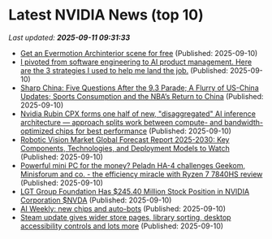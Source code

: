 # Latest NVIDIA News (top 10)
_Last updated: **2025-09-11 09:31:33**_

- [Get an Evermotion Archinterior scene for free](https://www.cgchannel.com/2025/09/get-an-evermotion-archinterior-scene-for-free/) (Published: 2025-09-10)
- [I pivoted from software engineering to AI product management. Here are the 3 strategies I used to help me land the job.](https://www.businessinsider.com/how-pivoted-software-engineering-ai-product-management-2025-9) (Published: 2025-09-10)
- [Sharp China: Five Questions After the 9.3 Parade; A Flurry of US-China Updates; Sports Consumption and the NBA’s Return to China](https://sinocism.com/p/sharp-china-five-questions-after) (Published: 2025-09-10)
- [Nvidia Rubin CPX forms one half of new, "disaggregated" AI inference architecture — approach splits work between compute- and bandwidth-optimized chips for best performance](https://www.tomshardware.com/tech-industry/semiconductors/nvidia-rubin-cpx-forms-one-half-of-new-disaggregated-ai-inference-architecture-approach-splits-work-between-compute-and-bandwidth-optimized-chips-for-best-performance) (Published: 2025-09-10)
- [Robotic Vision Market Global Forecast Report 2025-2030: Key Components, Technologies, and Deployment Models to Watch](https://www.globenewswire.com/news-release/2025/09/10/3147553/28124/en/Robotic-Vision-Market-Global-Forecast-Report-2025-2030-Key-Components-Technologies-and-Deployment-Models-to-Watch.html) (Published: 2025-09-10)
- [Powerful mini PC for the money? Peladn HA-4 challenges Geekom, Minisforum and co. - the efficiency miracle with Ryzen 7 7840HS review](https://www.notebookcheck.net/Powerful-mini-PC-for-the-money-Peladn-HA-4-challenges-Geekom-Minisforum-and-co-the-efficiency-miracle-with-Ryzen-7-7840HS-review.1109590.0.html) (Published: 2025-09-10)
- [LGT Group Foundation Has $245.40 Million Stock Position in NVIDIA Corporation $NVDA](https://www.etfdailynews.com/2025/09/10/lgt-group-foundation-has-245-40-million-stock-position-in-nvidia-corporation-nvda/) (Published: 2025-09-10)
- [AI Weekly: new chips and auto-bots](https://finance.yahoo.com/video/ai-weekly-chips-auto-bots-084552536.html) (Published: 2025-09-10)
- [Steam update gives wider store pages, library sorting, desktop accessibility controls and lots more](https://www.gamingonlinux.com/2025/09/steam-update-gives-wider-store-pages-library-sorting-desktop-accessibility-controls-and-lots-more/.) (Published: 2025-09-10)
